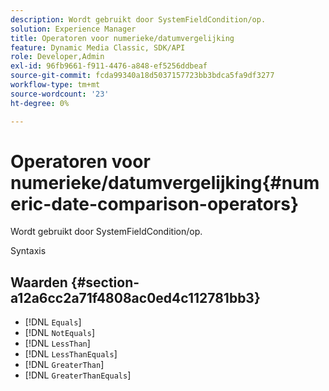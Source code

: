 ```yaml
---
description: Wordt gebruikt door SystemFieldCondition/op.
solution: Experience Manager
title: Operatoren voor numerieke/datumvergelijking
feature: Dynamic Media Classic, SDK/API
role: Developer,Admin
exl-id: 96fb9661-f911-4476-a848-ef5256ddbeaf
source-git-commit: fcda99340a18d5037157723bb3bdca5fa9df3277
workflow-type: tm+mt
source-wordcount: '23'
ht-degree: 0%

---
```


# Operatoren voor numerieke/datumvergelijking{#numeric-date-comparison-operators}

Wordt gebruikt door SystemFieldCondition/op.

Syntaxis

## Waarden {#section-a12a6cc2a71f4808ac0ed4c112781bb3}

* [!DNL `Equals`]
* [!DNL `NotEquals`]
* [!DNL `LessThan`]
* [!DNL `LessThanEquals`]
* [!DNL `GreaterThan`]
* [!DNL `GreaterThanEquals`]
